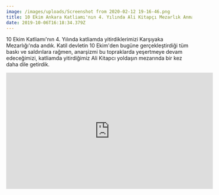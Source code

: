 ```yaml
---
image: /images/uploads/Screenshot from 2020-02-12 19-16-46.png
title: 10 Ekim Ankara Katliamı'nın 4. Yılında Ali Kitapçı Mezarlık Anması
date: 2019-10-06T16:18:34.379Z
---
```

10 Ekim Katliamı'nın 4. Yılında katliamda yitirdiklerimizi Karşıyaka Mezarlığı'nda andık. Katil devletin 10 Ekim'den bugüne gerçekleştirdiği tüm baskı ve saldırılara rağmen, anarşizmi bu topraklarda yeşertmeye devam edeceğimizi, katliamda yitirdiğimiz Ali Kitapcı yoldaşın mezarında bir kez daha dile getirdik.

<iframe width="560" height="315" src="https://www.youtube.com/embed/J86vBpkebjQ" frameborder="0" allow="accelerometer; autoplay; encrypted-media; gyroscope; picture-in-picture" allowfullscreen></iframe>
